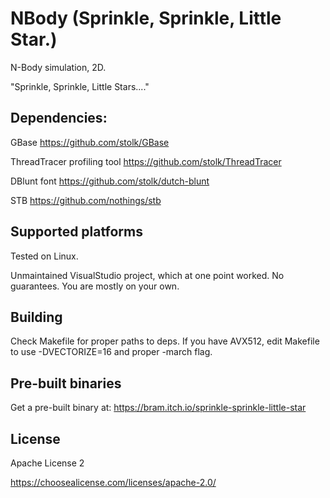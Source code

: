 # NBody (Sprinkle, Sprinkle, Little Star.)
N-Body simulation, 2D.

"Sprinkle, Sprinkle, Little Stars...."

## Dependencies:

GBase
https://github.com/stolk/GBase


ThreadTracer profiling tool
https://github.com/stolk/ThreadTracer


DBlunt font
https://github.com/stolk/dutch-blunt


STB
https://github.com/nothings/stb

## Supported platforms

Tested on Linux.

Unmaintained VisualStudio project, which at one point worked. No guarantees. You are mostly on your own.

## Building

Check Makefile for proper paths to deps.
If you have AVX512, edit Makefile to use -DVECTORIZE=16 and proper -march flag.


## Pre-built binaries

Get a pre-built binary at:
https://bram.itch.io/sprinkle-sprinkle-little-star


## License

Apache License 2

https://choosealicense.com/licenses/apache-2.0/
